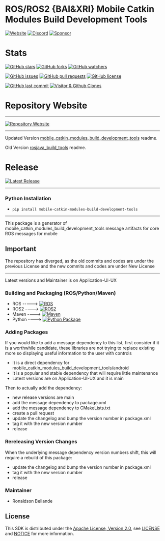 # ROS/ROS2 {BAI&XRI} Mobile Catkin Modules Build Development Tools

[![Website](https://img.shields.io/badge/Visit%20our-Website-0099cc?style=for-the-badge)](https://application-ui-ux.github.io)
[![Discord](https://img.shields.io/badge/Join%20our-Discord-7289DA?logo=discord&style=for-the-badge)](https://discord.gg/Yc72nd4w)
[![Sponsor](https://img.shields.io/badge/Sponsor-Application%20UI%20UX%20Research-red?style=for-the-badge&logo=github)](https://github.com/sponsors/Application-UI-UX)

# Stats
[![GitHub stars](https://img.shields.io/github/stars/Application-UI-UX/mobile_catkin_modules_build_development_tools.svg?style=social)](https://github.com/Application-UI-UX/mobile_catkin_modules_build_development_tools/stargazers)
[![GitHub forks](https://img.shields.io/github/forks/Application-UI-UX/mobile_catkin_modules_build_development_tools.svg?style=social)](https://github.com/Application-UI-UX/mobile_catkin_modules_build_development_tools/network)
[![GitHub watchers](https://img.shields.io/github/watchers/Application-UI-UX/mobile_catkin_modules_build_development_tools.svg?style=social)](https://github.com/Application-UI-UX/mobile_catkin_modules_build_development_tools/watchers)

[![GitHub issues](https://img.shields.io/github/issues/Application-UI-UX/mobile_catkin_modules_build_development_tools.svg)](https://github.com/Application-UI-UX/mobile_catkin_modules_build_development_tools/issues)
[![GitHub pull requests](https://img.shields.io/github/issues-pr/Application-UI-UX/mobile_catkin_modules_build_development_tools.svg)](https://github.com/Application-UI-UX/mobile_catkin_modules_build_development_tools/pulls)
[![GitHub license](https://img.shields.io/github/license/Application-UI-UX/mobile_catkin_modules_build_development_tools.svg)](https://github.com/Application-UI-UX/mobile_catkin_modules_build_development_tools/blob/main/LICENSE)

[![GitHub last commit](https://img.shields.io/github/last-commit/Application-UI-UX/mobile_catkin_modules_build_development_tools.svg)](https://github.com/Application-UI-UX/mobile_catkin_modules_build_development_tools/commits)
[![Visitor & Github Clones](https://img.shields.io/badge/dynamic/json?color=2e8b57&label=Visitor%20%26%20GitHub%20Clones&query=$.count&url=https://api.github.com/repos/Application-UI-UX/mobile_catkin_modules_build_development_tools/traffic)](https://github.com/Application-UI-UX/mobile_catkin_modules_build_development_tools)

# Repository Website
--------------------------------------------------------------------------------------------------------
[![Repository Website](https://img.shields.io/website/https/application-ui-ux.github.io/mobile_catkin_modules_build_development_tools?down_color=red&down_message=offline&label=Repository%20Website&style=for-the-badge)](https://application-ui-ux.github.io/mobile_catkin_modules_build_development_tools)

--------------------------------------------------------------------------------------------------------
Updated Version [mobile_catkin_modules_build_development_tools](https://github.com/Application-UI-UX/mobile_catkin_modules_build_development_tools) readme.

Old Version [rosjava_build_tools](https://github.com/rosjava/rosjava_build_tools) readme.

# Release
[![Latest Release](https://img.shields.io/github/v/release/Application-UI-UX/mobile_catkin_modules_build_development_tools?style=for-the-badge&color=yellow)](https://github.com/Application-UI-UX/mobile_catkin_modules_build_development_tools/releases/)

--------------------------------------------------------------------------------------------------------
### Python Installation
- `pip install mobile-catkin-modules-build-development-tools `

--------------------------------------------------------------------------------------------------------
This package is a generator of mobile_catkin_modules_build_development_tools message artifacts for core ROS messages for mobile

## Important
The repository has diverged, as the old commits and codes are under the previous License and
the new commits and codes are under New License

--------------------------------------------------------------------------------------------------------
Latest versions and Maintainer is on Application-UI-UX

### Building and Packaging (ROS/Python/Maven)
- ROS -----> [![ROS](https://img.shields.io/badge/ROS-temp-blue?style=for-the-badge)](https://temp)
- ROS2 ----> [![ROS2](https://img.shields.io/badge/ROS2-temp-blue?style=for-the-badge)](https://temp)
- Maven ----> [![Maven](https://img.shields.io/badge/Maven-Application--UI--UX-blue?style=for-the-badge)](https://github.com/Application-UI-UX)
- Python ----> [![Python Package](https://img.shields.io/badge/Python%20Package-mobile--catkin--modules--build--development--tools-blue?style=for-the-badge)](https://pypi.org/project/mobile-catkin-modules-build-development-tools/)

### Adding Packages

If you would like to add a message dependency to this list, first consider if it is a worthwhile candidate, these libraries 
are not trying  to replace existing more so displaying useful information to the user with controls

* It is a direct dependency for mobile_catkin_modules_build_development_tools/android
* It is a popular and stable dependency that will require little maintenance
* Latest versions are on Application-UI-UX and it is main

Then to actually add the dependency:

* new release versions are main
* add the message dependency to package.xml
* add the message dependency to CMakeLists.txt
* create a pull request
* update the changelog and bump the version number in package.xml
* tag it with the new version number
* release

### Rereleasing Version Changes

When the underlying message dependency version numbers shift, this will
require a rebuild of this package:

* update the changelog and bump the version number in package.xml
* tag it with the new version number
* release

### Maintainer
* Ronaldson Bellande


## License
This SDK is distributed under the [Apache License, Version 2.0](https://www.apache.org/licenses/LICENSE-2.0), see [LICENSE](https://github.com/Application-UI-UX/mobile_catkin_modules_build_development_tools/blob/master/LICENSE) and [NOTICE](https://github.com/Application-UI-UX/mobile_catkin_modules_build_development_tools/blob/master/LICENSE) for more information.
